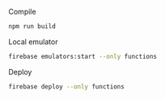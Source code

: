 Compile

```bash
npm run build
``` 

Local emulator

```bash
firebase emulators:start --only functions
```

Deploy

```bash
firebase deploy --only functions
```




